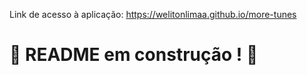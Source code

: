 Link de acesso à aplicação: https://welitonlimaa.github.io/more-tunes
# :construction: README em construção ! :construction:
